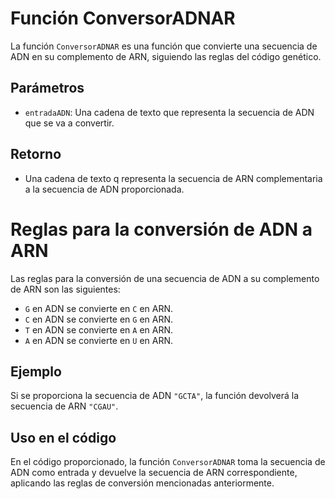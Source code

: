 # Función ConversorADNAR

La función `ConversorADNAR` es una función que convierte una secuencia de ADN en su complemento de ARN, siguiendo las reglas del código genético.

## Parámetros

- `entradaADN`: Una cadena de texto que representa la secuencia de ADN que se va a convertir.

## Retorno

- Una cadena de texto q representa la secuencia de ARN complementaria a la secuencia de ADN proporcionada.

# Reglas para la conversión de ADN a ARN

Las reglas para la conversión de una secuencia de ADN a su complemento de ARN son las siguientes:

- `G` en ADN se convierte en `C` en ARN.
- `C` en ADN se convierte en `G` en ARN.
- `T` en ADN se convierte en `A` en ARN.
- `A` en ADN se convierte en `U` en ARN.

## Ejemplo

Si se proporciona la secuencia de ADN `"GCTA"`, la función devolverá la secuencia de ARN `"CGAU"`.

## Uso en el código

En el código proporcionado, la función `ConversorADNAR` toma la secuencia de ADN como entrada y devuelve la secuencia de ARN correspondiente, aplicando las reglas de conversión mencionadas anteriormente.
